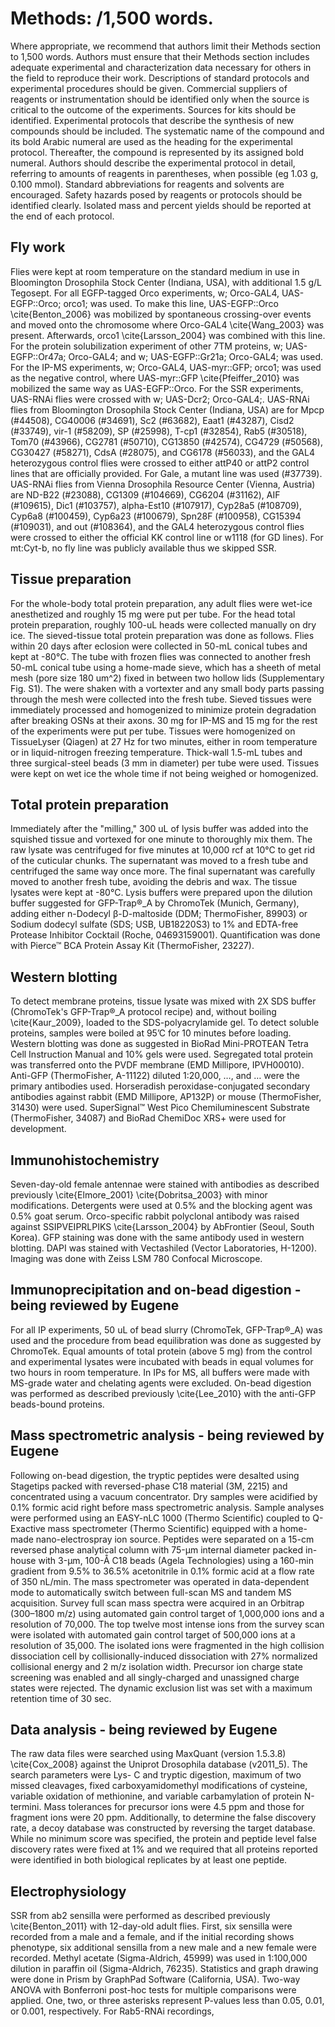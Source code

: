 # Methods: /1,500 words.

Where appropriate, we recommend that authors limit their Methods section to 1,500 words. Authors must ensure that their Methods section includes adequate experimental and characterization data necessary for others in the field to reproduce their work. Descriptions of standard protocols and experimental procedures should be given. Commercial suppliers of reagents or instrumentation should be identified only when the source is critical to the outcome of the experiments. Sources for kits should be identified. Experimental protocols that describe the synthesis of new compounds should be included. The systematic name of the compound and its bold Arabic numeral are used as the heading for the experimental protocol. Thereafter, the compound is represented by its assigned bold numeral. Authors should describe the experimental protocol in detail, referring to amounts of reagents in parentheses, when possible (eg 1.03 g, 0.100 mmol). Standard abbreviations for reagents and solvents are encouraged. Safety hazards posed by reagents or protocols should be identified clearly. Isolated mass and percent yields should be reported at the end of each protocol.

## Fly work
Flies were kept at room temperature on the standard medium in use in Bloomington Drosophila Stock Center (Indiana, USA), with additional 1.5 g/L Tegosept. For all EGFP-tagged Orco experiments, w; Orco-GAL4, UAS-EGFP::Orco; orco1; was used. To make this line, UAS-EGFP::Orco \cite{Benton_2006} was mobilized by spontaneous crossing-over events and moved onto the chromosome where Orco-GAL4 \cite{Wang_2003} was present. Afterwards, orco1 \cite{Larsson_2004} was combined with this line. For the protein solubilization experiment of other 7TM proteins, w; UAS-EGFP::Or47a; Orco-GAL4; and w; UAS-EGFP::Gr21a; Orco-GAL4; was used. For the IP-MS experiments, w; Orco-GAL4, UAS-myr::GFP; orco1; was used as the negative control, where UAS-myr::GFP \cite{Pfeiffer_2010} was mobilized the same way as UAS-EGFP::Orco. For the SSR experiments, UAS-RNAi flies were crossed with w; UAS-Dcr2; Orco-GAL4;. UAS-RNAi flies from Bloomington Drosophila Stock Center (Indiana, USA) are for Mpcp (#44508), CG40006 (#34691), Sc2 (#63682), Eaat1 (#43287), Cisd2 (#33749), vir-1 (#58209), SP (#25998), T-cp1 (#32854), Rab5 (#30518), Tom70 (#43966), CG2781 (#50710), CG13850 (#42574), CG4729 (#50568), CG30427 (#58271), CdsA (#28075), and CG6178 (#56033), and the GAL4 heterozygous control flies were crossed to either attP40 or attP2 control lines that are officially provided. For Gale, a mutant line was used (#37739). UAS-RNAi flies from Vienna Drosophila Resource Center (Vienna, Austria) are ND-B22 (#23088), CG1309 (#104669), CG6204 (#31162), AIF (#109615), Dic1 (#103757), alpha-Est10 (#107917), Cyp28a5 (#108709), Cyp6a8 (#100459), Cyp6a23 (#100679), Spn28F (#100958), CG15394 (#109031), and out (#108364), and the GAL4 heterozygous control flies were crossed to either the official KK control line or w1118 (for GD lines). For mt:Cyt-b, no fly line was publicly available thus we skipped SSR.

## Tissue preparation
For the whole-body total protein preparation, any adult flies were wet-ice anesthetized and roughly 15 mg were put per tube. For the head total protein preparation, roughly 100-uL heads were collected manually on dry ice. The sieved-tissue total protein preparation was done as follows. Flies within 20 days after eclosion were collected in 50-mL conical tubes and kept at -80°C. The tube with frozen flies was connected to another fresh 50-mL conical tube using a home-made sieve, which has a sheeth of metal mesh (pore size 180 um^2) fixed in between two hollow lids (Supplementary Fig. S1). The  were shaken with a vortexter and any small body parts passing through the mesh were collected into the fresh tube. Sieved tissues were immediately processed and homogenized to minimize protein degradation after breaking OSNs at their axons. 30 mg for IP-MS and 15 mg for the rest of the experiments were put per tube. Tissues were homogenized on TissueLyser (Qiagen) at 27 Hz for two minutes, either in room temperature or in liquid-nitrogen freezing temperature. Thick-wall 1.5-mL tubes and three surgical-steel beads (3 mm in diameter) per tube were used. Tissues were kept on wet ice the whole time if not being weighed or homogenized.

## Total protein preparation
Immediately after the "milling," 300 uL of lysis buffer was added into the squished tissue and vortexed for one minute to thoroughly mix them. The raw lysate was centrifuged for five minutes at 10,000 rcf at 10°C to get rid of the cuticular chunks. The supernatant was moved to a fresh tube and centrifuged the same way once more. The final supernatant was carefully moved to another fresh tube, avoiding the debris and wax. The tissue lysates were kept at -80°C. Lysis buffers were prepared upon the dilution buffer suggested for GFP-Trap®_A by ChromoTek (Munich, Germany), adding either n-Dodecyl β-D-maltoside (DDM; ThermoFisher, 89903) or Sodium dodecyl sulfate (SDS; USB, UB18220S3) to 1% and EDTA-free Protease Inhibitor Cocktail (Roche, 04693159001). Quantification was done with Pierce™ BCA Protein Assay Kit (ThermoFisher, 23227).

## Western blotting
To detect membrane proteins, tissue lysate was mixed with 2X SDS buffer (ChromoTek's GFP-Trap®_A protocol recipe) and, without boiling \cite{Kaur_2009}, loaded to the SDS-polyacrylamide gel. To detect soluble proteins, samples were boiled at 95’C for 10 minutes before loading. Western blotting was done as suggested in BioRad Mini-PROTEAN Tetra Cell Instruction Manual and 10% gels were used. Segregated total protein was transferred onto the PVDF membrane (EMD Millipore, IPVH00010). Anti-GFP (ThermoFisher, A-11122) diluted 1:20,000, …, and … were the primary antibodies used. Horseradish peroxidase-conjugated secondary antibodies against rabbit (EMD Millipore, AP132P) or mouse (ThermoFisher, 31430) were used. SuperSignal™ West Pico Chemiluminescent Substrate (ThermoFisher, 34087) and BioRad ChemiDoc XRS+ were used for development.

## Immunohistochemistry
Seven-day-old female antennae were stained with antibodies as described previously \cite{Elmore_2001} \cite{Dobritsa_2003} with minor modifications. Detergents were used at 0.5% and the blocking agent was 0.5% goat serum. Orco-specific rabbit polyclonal antibody was raised against SSIPVEIPRLPIKS \cite{Larsson_2004} by AbFrontier (Seoul, South Korea). GFP staining was done with the same antibody used in western blotting. DAPI was stained with Vectashiled (Vector Laboratories, H-1200). Imaging was done with Zeiss LSM 780 Confocal Microscope.

## Immunoprecipitation and on-bead digestion - being reviewed by Eugene
For all IP experiments, 50 uL of bead slurry (ChromoTek, GFP-Trap®_A) was used and the procedure from bead equilibration was done as suggested by ChromoTek. Equal amounts of total protein (above 5 mg) from the control and experimental lysates were incubated with beads in equal volumes for two hours in room temperature. In IPs for MS, all buffers were made with MS-grade water and chelating agents were excluded. On-bead digestion was performed as described previously \cite{Lee_2010} with the anti-GFP beads-bound proteins.

## Mass spectrometric analysis - being reviewed by Eugene
Following on-bead digestion, the tryptic peptides were desalted using Stagetips packed with reversed-phase C18 material (3M, 2215) and concentrated using a vacuum concentrator. Dry samples were acidified by 0.1% formic acid right before mass spectrometric analysis. Sample analyses were performed using an EASY-nLC 1000 (Thermo Scientific) coupled to Q- Exactive mass spectrometer (Thermo Scientific) equipped with a home-made nano-electrospray ion source. Peptides were separated on a 15-cm reversed phase analytical column with 75-μm internal diameter packed in-house with 3-μm, 100-Å C18 beads (Agela Technologies) using a 160-min gradient from 9.5% to 36.5% acetonitrile in 0.1% formic acid at a flow rate of 350 nL/min. The mass spectrometer was operated in data-dependent mode to automatically switch between full-scan MS and tandem MS acquisition. Survey full scan mass spectra were acquired in an Orbitrap (300–1800 m/z) using automated gain control target of 1,000,000 ions and a resolution of 70,000. The top twelve most intense ions from the survey scan were isolated with automated gain control target of 500,000 ions at a resolution of 35,000. The isolated ions were fragmented in the high collision dissociation cell by collisionally-induced dissociation with 27% normalized collisional energy and 2 m/z isolation width. Precursor ion charge state screening was enabled and all singly-charged and unassigned charge states were rejected. The dynamic exclusion list was set with a maximum retention time of 30 sec.

## Data analysis - being reviewed by Eugene
The raw data files were searched using MaxQuant (version 1.5.3.8) \cite{Cox_2008} against the Uniprot Drosophila database (v2011_5). The search parameters were Lys- C and tryptic digestion, maximum of two missed cleavages, fixed carboxyamidomethyl modifications of cysteine, variable oxidation of methionine, and variable carbamylation of protein N-termini. Mass tolerances for precursor ions were 4.5 ppm and those for fragment ions were 20 ppm. Additionally, to determine the false discovery rate, a decoy database was constructed by reversing the target database. While no minimum score was specified, the protein and peptide level false discovery rates were fixed at 1% and we required that all proteins reported were identified in both biological replicates by at least one peptide.

## Electrophysiology
SSR from ab2 sensilla were performed as described previously \cite{Benton_2011} with 12-day-old adult flies. First, six sensilla were recorded from a male and a female, and if the initial recording shows phenotype, six additional sensilla from a new male and a new female were recorded. Methyl acetate (Sigma-Aldrich, 45999) was used in 1:100,000 dilution in paraffin oil (Sigma-Aldrich, 76235). Statistics and graph drawing were done in Prism by GraphPad Software (California, USA). Two-way ANOVA with Bonferroni post-hoc tests for multiple comparisons were applied. One, two, or three asterisks represent P-values less than 0.05, 0.01, or 0.001, respectively. For Rab5-RNAi recordings,